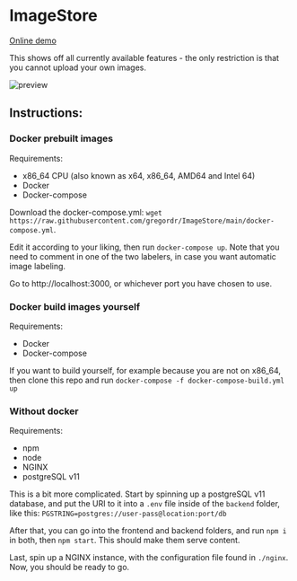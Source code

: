 # ImageStore

[Online demo](https://gregordr.github.io/ImageStore/)

This shows off all currently available features - the only restriction is that you cannot upload your own images.

![preview](https://imgur.com/0yZQ7c7.jpg)

## Instructions:

### Docker prebuilt images

Requirements:

 - x86_64 CPU (also known as x64, x86_64, AMD64 and Intel 64)
 - Docker
 - Docker-compose

Download the docker-compose.yml: ```wget https://raw.githubusercontent.com/gregordr/ImageStore/main/docker-compose.yml```.

Edit it according to your liking, then run ```docker-compose up```. Note that you need to comment in one of the two labelers, in case you want automatic image labeling.

Go to http://localhost:3000, or whichever port you have chosen to use.

### Docker build images yourself

Requirements:
 - Docker
 - Docker-compose

If you want to build yourself, for example because you are not on x86_64, then clone this repo and run ```docker-compose -f docker-compose-build.yml up```

### Without docker

Requirements:
 - npm
 - node
 - NGINX
 - postgreSQL v11

This is a bit more complicated. Start by spinning up a postgreSQL v11 database, and put the URI to it into a ```.env``` file inside of the ```backend``` folder, like this: ```PGSTRING=postgres://user-pass@location:port/db```

After that, you can go into the frontend and backend folders, and run ```npm i``` in both, then ```npm start```. This should make them serve content.

Last, spin up a NGINX instance, with the configuration file found in ```./nginx```. Now, you should be ready to go.
